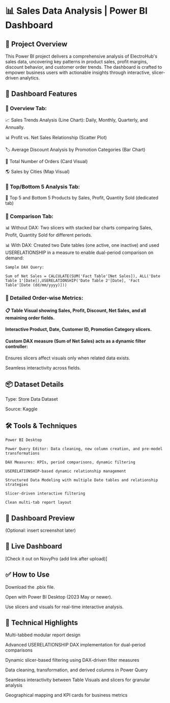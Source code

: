 # 📊 Sales Data Analysis | Power BI Dashboard

## 📌 Project Overview
This Power BI project delivers a comprehensive analysis of ElectroHub's sales data, uncovering key patterns in product sales, profit margins, discount behavior, and customer order trends. The dashboard is crafted to empower business users with actionable insights through interactive, slicer-driven analytics.

## 🎯 Dashboard Features

### 📌 Overview Tab:

   📈 Sales Trends Analysis (Line Chart): Daily, Monthly, Quarterly, and Annually.
    
   📊 Profit vs. Net Sales Relationship (Scatter Plot)
    
   🏷️ Average Discount Analysis by Promotion Categories (Bar Chart)
    
   🛒 Total Number of Orders (Card Visual)
    
   🌎 Sales by Cities (Map Visual)

### 📌 Top/Bottom 5 Analysis Tab:
   
   🥇 Top 5 and Bottom 5 Products by Sales, Profit, Quantity Sold (dedicated tab)

### 📌 Comparison Tab:
    
   📊 Without DAX:
    Two slicers with stacked bar charts comparing Sales, Profit, Quantity Sold for different periods.
    
   📊 With DAX:
    Created two Date tables (one active, one inactive) and used USERELATIONSHIP in a measure to enable dual-period comparison on demand:

    Sample DAX Query:
    
    Sum of Net Sales = CALCULATE(SUM('Fact Table'[Net Sales]), ALL('Date Table 1'[Date]),USERELATIONSHIP('Date Table 2'[Date], 'Fact Table'[Date (dd/mm/yyyy)]))
    
### 📌 Detailed Order-wise Metrics:

#### 📋 Table Visual showing Sales, Profit, Discount, Net Sales, and all remaining order fields.

#### Interactive Product, Date, Customer ID, Promotion Category slicers.

#### Custom DAX measure (Sum of Net Sales) acts as a dynamic filter controller:
      
   Ensures slicers affect visuals only when related data exists.
      
   Seamless interactivity across fields.

## 📦 Dataset Details

 Type: Store Data Dataset
 
 Source: Kaggle

## 🛠️ Tools & Techniques

    Power BI Desktop
    
    Power Query Editor: Data cleaning, new column creation, and pre-model transformations
    
    DAX Measures: KPIs, period comparisons, dynamic filtering
    
    USERELATIONSHIP-based dynamic relationship management
    
    Structured Data Modeling with multiple Date tables and relationship strategies
    
    Slicer-driven interactive filtering
    
    Clean multi-tab report layout

## 📸 Dashboard Preview
(Optional: insert screenshot later)

## 🔗 Live Dashboard
[Check it out on NovyPro (add link after upload)]

## ✅ How to Use

Download the .pbix file.

Open with Power BI Desktop (2023 May or newer).

Use slicers and visuals for real-time interactive analysis.

## 📝 Technical Highlights

Multi-tabbed modular report design

Advanced USERELATIONSHIP DAX implementation for dual-period comparisons

Dynamic slicer-based filtering using DAX-driven filter measures

Data cleaning, transformation, and derived columns in Power Query

Seamless interactivity between Table Visuals and slicers for granular analysis

Geographical mapping and KPI cards for business metrics
